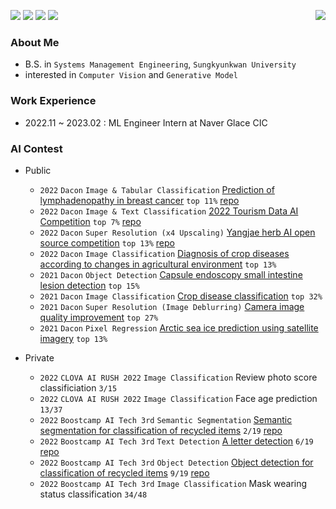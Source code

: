 <p align="left">
<img align="right" src="https://hits.seeyoufarm.com/api/count/incr/badge.svg?url=https%3A%2F%2Fgithub.com%2FDongwoo-Im&count_bg=%2379C83D&title_bg=%23555555&icon=&icon_color=%23E7E7E7&title=hits&edge_flat=false"/>
<img src="https://img.shields.io/badge/Python-3776AB?style=flat-plastic&logo=Python&logoColor=white"/>
<img src="https://img.shields.io/badge/Pytorch-EE4C2C?style=flat-plastic&logo=Pytorch&logoColor=white"/>
<img src="https://img.shields.io/badge/-Lightning-792ee5?style=flat-plastic&logo=pytorchlightning&logoColor=white"/>
<img src="https://img.shields.io/badge/Wandb-FFBE00?style=flat-plastic&logo=Weightsandbiases&logoColor=white"/>
</p>

### About Me
- B.S. in `Systems Management Engineering`, `Sungkyunkwan University` <br>
- interested in `Computer Vision` and `Generative Model` <br>

### Work Experience
- 2022.11 ~ 2023.02 : ML Engineer Intern at Naver Glace CIC

### AI Contest

- Public

    - `2022` `Dacon` `Image & Tabular Classification` [Prediction of lymphadenopathy in breast cancer](https://dacon.io/competitions/official/236011/overview/description) `top 11%` [repo](https://github.com/DeepVisionStudy/dacon_breast_cancer) <br>
    - `2022` `Dacon` `Image & Text Classification` [2022 Tourism Data AI Competition](https://dacon.io/competitions/official/235978/overview/description) `top 7%` [repo](https://github.com/DeepVisionStudy/dacon_tourism) <br>
    - `2022` `Dacon` `Super Resolution (x4 Upscaling)` [Yangjae herb AI open source competition](https://dacon.io/competitions/official/235977/overview/description) `top 13%` [repo](https://github.com/DeepVisionStudy/dacon_SR) <br>
    - `2022` `Dacon` `Image Classification` [Diagnosis of crop diseases according to changes in agricultural environment](https://dacon.io/competitions/official/235870/overview/description) `top 13%` <br>
    - `2021` `Dacon` `Object Detection` [Capsule endoscopy small intestine lesion detection](https://dacon.io/competitions/official/235855/overview/description) `top 15%` <br>
    - `2021` `Dacon` `Image Classification` [Crop disease classification](https://dacon.io/competitions/official/235842/overview/description) `top 32%` <br>
    - `2021` `Dacon` `Super Resolution (Image Deblurring)` [Camera image quality improvement](https://dacon.io/competitions/official/235746/overview/description) `top 27%` <br>
    - `2021` `Dacon` `Pixel Regression` [Arctic sea ice prediction using satellite imagery](https://dacon.io/competitions/official/235706/overview/description) `top 13%` <br>

- Private

    - `2022` `CLOVA AI RUSH 2022` `Image Classification` Review photo score classificiation `3/15` <br>
    - `2022` `CLOVA AI RUSH 2022` `Image Classification` Face age prediction `13/37` <br>
    - `2022` `Boostcamp AI Tech 3rd` `Semantic Segmentation` [Semantic segmentation for classification of recycled items](https://github.com/boostcampaitech3/level2-semantic-segmentation-level2-cv-17) `2/19` [repo](https://github.com/boostcampaitech3/level2-semantic-segmentation-level2-cv-17) <br>
    - `2022` `Boostcamp AI Tech 3rd` `Text Detection` [A letter detection](https://github.com/boostcampaitech3/level2-data-annotation_cv-level2-cv-17) `6/19` [repo](https://github.com/boostcampaitech3/level2-data-annotation_cv-level2-cv-17) <br>
    - `2022` `Boostcamp AI Tech 3rd` `Object Detection` [Object detection for classification of recycled items](https://github.com/boostcampaitech3/level2-object-detection-level2-cv-17) `9/19` [repo](https://github.com/boostcampaitech3/level2-object-detection-level2-cv-17) <br>
    - `2022` `Boostcamp AI Tech 3rd` `Image Classification` Mask wearing status classification `34/48` <br>
